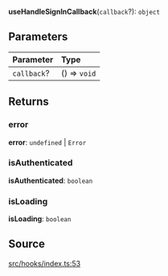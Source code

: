 **useHandleSignInCallback**(`callback`?): `object`

## Parameters

| Parameter   | Type         |
| :---------- | :----------- |
| `callback`? | () => `void` |

## Returns

### error

**error**: `undefined` \| `Error`

### isAuthenticated

**isAuthenticated**: `boolean`

### isLoading

**isLoading**: `boolean`

## Source

[src/hooks/index.ts:53](https://github.com/logto-io/js/blob/54d7193/packages/react/src/hooks/index.ts#L53)
